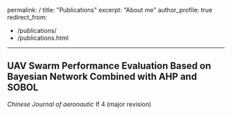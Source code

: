 
permalink: /
title: "Publications"
excerpt: "About me"
author_profile: true
redirect_from: 
  - /publications/
  - /publications.html
---

## UAV Swarm Performance Evaluation Based on Bayesian Network Combined with AHP and SOBOL
*Chinese Journal of aeronautic* If 4 (major revision)
